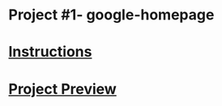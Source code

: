 # Project #1- google-homepage
# [Instructions](http://www.theodinproject.com/web-development-101/html-css?ref=lnav "Odin Project Instructions")
# [Project Preview](http://htmlpreview.github.io/?https://github.com/kentkdunn/google-homepage/blob/master/index.html "Google homepage")
